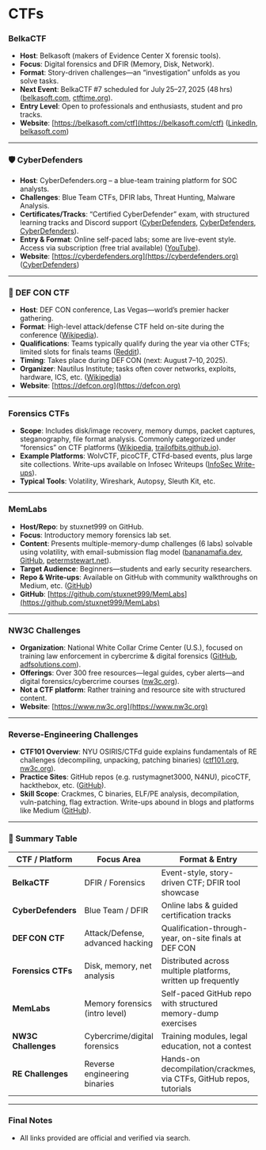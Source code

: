 # CTFs

### BelkaCTF

* **Host**: Belkasoft (makers of Evidence Center X forensic tools).
* **Focus**: Digital forensics and DFIR (Memory, Disk, Network).
* **Format**: Story-driven challenges—an “investigation” unfolds as you solve tasks.
* **Next Event**: BelkaCTF #7 scheduled for July 25–27, 2025 (48 hrs) ([belkasoft.com][1], [ctftime.org][2]).
* **Entry Level**: Open to professionals and enthusiasts, student and pro tracks.
* **Website**: [https://belkasoft.com/ctf](https://belkasoft.com/ctf) ([LinkedIn][3], [belkasoft.com][1])

---

### 🛡 CyberDefenders

* **Host**: CyberDefenders.org – a blue-team training platform for SOC analysts.
* **Challenges**: Blue Team CTFs, DFIR labs, Threat Hunting, Malware Analysis.
* **Certificates/Tracks**: “Certified CyberDefender” exam, with structured learning tracks and Discord support ([CyberDefenders][4], [CyberDefenders][5], [CyberDefenders][6]).
* **Entry & Format**: Online self-paced labs; some are live-event style. Access via subscription (free trial available) ([YouTube][7]).
* **Website**: [https://cyberdefenders.org](https://cyberdefenders.org) ([CyberDefenders][6])

---

### 🏴 DEF CON CTF

* **Host**: DEF CON conference, Las Vegas—world’s premier hacker gathering.
* **Format**: High-level attack/defense CTF held on-site during the conference ([Wikipedia][8]).
* **Qualifications**: Teams typically qualify during the year via other CTFs; limited slots for finals teams ([Reddit][9]).
* **Timing**: Takes place during DEF CON (next: August 7–10, 2025).
* **Organizer**: Nautilus Institute; tasks often cover networks, exploits, hardware, ICS, etc. ([Wikipedia][8])
* **Website**: [https://defcon.org](https://defcon.org)

---

### Forensics CTFs

* **Scope**: Includes disk/image recovery, memory dumps, packet captures, steganography, file format analysis. Commonly categorized under “forensics” on CTF platforms ([Wikipedia][8], [trailofbits.github.io][10]).
* **Example Platforms**: WolvCTF, picoCTF, CTFd-based events, plus large site collections. Write-ups available on Infosec Writeups ([InfoSec Write-ups][11]).
* **Typical Tools**: Volatility, Wireshark, Autopsy, Sleuth Kit, etc.

---

### MemLabs

* **Host/Repo**: by stuxnet999 on GitHub.
* **Focus**: Introductory memory forensics lab set.
* **Content**: Presents multiple-memory-dump challenges (6 labs) solvable using volatility, with email-submission flag model ([bananamafia.dev][12], [GitHub][13], [petermstewart.net][14]).
* **Target Audience**: Beginners—students and early security researchers.
* **Repo & Write-ups**: Available on GitHub with community walkthroughs on Medium, etc. ([GitHub][13])
* **GitHub**: [https://github.com/stuxnet999/MemLabs](https://github.com/stuxnet999/MemLabs)

---

### NW3C Challenges

* **Organization**: National White Collar Crime Center (U.S.), focused on training law enforcement in cybercrime & digital forensics ([GitHub][15], [adfsolutions.com][16]).
* **Offerings**: Over 300 free resources—legal guides, cyber alerts—and digital forensics/cybercrime courses ([nw3c.org][17]).
* **Not a CTF platform**: Rather training and resource site with structured content.
* **Website**: [https://www.nw3c.org](https://www.nw3c.org)

---

### Reverse-Engineering Challenges

* **CTF101 Overview**: NYU OSIRIS/CTFd guide explains fundamentals of RE challenges (decompiling, unpacking, patching binaries) ([ctf101.org][18], [nw3c.org][17]).
* **Practice Sites**: GitHub repos (e.g. rustymagnet3000, N4NU), picoCTF, hackthebox, etc. ([GitHub][19]).
* **Skill Scope**: Crackmes, C binaries, ELF/PE analysis, decompilation, vuln-patching, flag extraction. Write-ups abound in blogs and platforms like Medium ([GitHub][19]).

---

### 📌 Summary Table

| CTF / Platform      | Focus Area                       | Format & Entry                                                     |
| ------------------- | -------------------------------- | ------------------------------------------------------------------ |
| **BelkaCTF**        | DFIR / Forensics                 | Event-style, story-driven CTF; DFIR tool showcase                  |
| **CyberDefenders**  | Blue Team / DFIR                 | Online labs & guided certification tracks                          |
| **DEF CON CTF**     | Attack/Defense, advanced hacking | Qualification-through-year, on-site finals at DEF CON              |
| **Forensics CTFs**  | Disk, memory, net analysis       | Distributed across multiple platforms, written up frequently       |
| **MemLabs**         | Memory forensics (intro level)   | Self-paced GitHub repo with structured memory-dump exercises       |
| **NW3C Challenges** | Cybercrime/digital forensics     | Training modules, legal education, not a contest                   |
| **RE Challenges**   | Reverse engineering binaries     | Hands-on decompilation/crackmes, via CTFs, GitHub repos, tutorials |

---

### Final Notes

* All links provided are official and verified via search.

[1]: https://belkasoft.com/ctf?utm_source=chatgpt.com "BelkaCTF - Belkasoft"
[2]: https://ctftime.org/event/2326/?utm_source=chatgpt.com "CTFtime.org / BelkaCTF #6"
[3]: https://www.linkedin.com/posts/todosecurity_belkactf-belkactf-cybersecurity-activity-7182361452576415744-rGE1?utm_source=chatgpt.com "#belkactf #belkactf #cybersecurity #digitalforensics #dfir #ctf ..."
[4]: https://cyberdefenders.org/blueteam-ctf-challenges/?utm_source=chatgpt.com "Dive into Blue Team CTF Challenges - CyberDefenders"
[5]: https://cyberdefenders.org/blue-team-labs/?utm_source=chatgpt.com "Cybersecurity Blue Team Labs & Training - CyberDefenders"
[6]: https://cyberdefenders.org/?utm_source=chatgpt.com "CyberDefenders: Blue Team Training for SOC analysts and DFIR"
[7]: https://www.youtube.com/watch?v=4Ndw2mALAC8&utm_source=chatgpt.com "LiveCTF @ DEF CON CTF 2024 Finals - Day 1 - YouTube"
[8]: https://en.wikipedia.org/wiki/DEF_CON?utm_source=chatgpt.com "DEF CON"
[9]: https://www.reddit.com/r/Defcon/comments/1akf757/what_are_the_different_ctfs_at_defcon_and_how_do/?utm_source=chatgpt.com "What are the different CTFs at DEFCON and how do I participate?"
[10]: https://trailofbits.github.io/ctf/forensics/?utm_source=chatgpt.com "Forensics - CTF Field Guide"
[11]: https://infosecwriteups.com/wolvctf-2024-forensics-challenges-3f307fab6576?utm_source=chatgpt.com "WolvCTF 2024: Forensics Challenges - InfoSec Write-ups"
[12]: https://bananamafia.dev/post/mem/?utm_source=chatgpt.com "MemLabs: An Introduction To Memory Forensics - BananaMafia"
[13]: https://github.com/stuxnet999/MemLabs?utm_source=chatgpt.com "stuxnet999/MemLabs: Educational, CTF-styled labs for ... - GitHub"
[14]: https://www.petermstewart.net/memlabs-memory-forensics-challenges-lab-6-write-up/?utm_source=chatgpt.com "Memlabs Memory Forensics Challenges – Lab 6 Write-up"
[15]: https://github.com/stuxnet999/MemLabs/blob/master/Lab%200/README.md?utm_source=chatgpt.com "MemLabs/Lab 0/README.md at master - GitHub"
[16]: https://www.adfsolutions.com/news/what-is-nw3c?srsltid=AfmBOor_vD_iUypkUjxmwBdWJadK6HEzS6WH-k-MXEFtV2LdsJaPnYfQ&utm_source=chatgpt.com "What is NW3C? National White Collar Crime Center | Digital Forensics"
[17]: https://www.nw3c.org/?utm_source=chatgpt.com "NW3C"
[18]: https://ctf101.org/reverse-engineering/overview/?utm_source=chatgpt.com "Reverse Engineering - CTF 101"
[19]: https://github.com/rustymagnet3000/Reverse-Engineering-C-challenges?utm_source=chatgpt.com "rustymagnet3000/Reverse-Engineering-C-challenges - GitHub"


